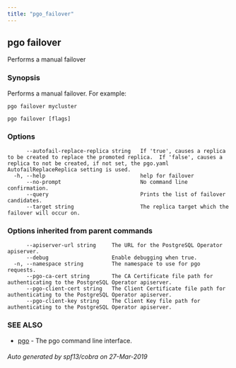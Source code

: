 ```yaml
---
title: "pgo_failover"
---
```

## pgo failover

Performs a manual failover

### Synopsis

Performs a manual failover. For example:

	pgo failover mycluster

```
pgo failover [flags]
```

### Options

```
      --autofail-replace-replica string   If 'true', causes a replica to be created to replace the promoted replica.  If 'false', causes a replica to not be created, if not set, the pgo.yaml AutofailReplaceReplica setting is used.
  -h, --help                              help for failover
      --no-prompt                         No command line confirmation.
      --query                             Prints the list of failover candidates.
      --target string                     The replica target which the failover will occur on.
```

### Options inherited from parent commands

```
      --apiserver-url string     The URL for the PostgreSQL Operator apiserver.
      --debug                    Enable debugging when true.
  -n, --namespace string         The namespace to use for pgo requests.
      --pgo-ca-cert string       The CA Certificate file path for authenticating to the PostgreSQL Operator apiserver.
      --pgo-client-cert string   The Client Certificate file path for authenticating to the PostgreSQL Operator apiserver.
      --pgo-client-key string    The Client Key file path for authenticating to the PostgreSQL Operator apiserver.
```

### SEE ALSO

* [pgo](/operatorcli/cli/pgo/)	 - The pgo command line interface.

###### Auto generated by spf13/cobra on 27-Mar-2019
